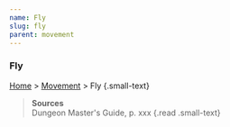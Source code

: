 ```yaml
---
name: Fly
slug: fly
parent: movement
---
```

### Fly
[Home](dm-operations-center) > [Movement](movement) > Fly {.small-text}



> **Sources** <br/>
> Dungeon Master's Guide, p. xxx
{.read .small-text}